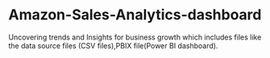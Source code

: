 # Amazon-Sales-Analytics-dashboard
Uncovering trends and Insights for business growth which includes files like the data source files (CSV files),PBIX file(Power BI dashboard).
